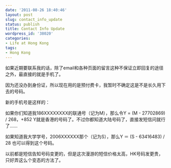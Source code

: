 ```yaml
---
date: '2011-08-26 18:40:46'
layout: post
slug: contact_info_update
status: publish
title: Contact Info Update
wordpress_id: '38020'
categories:
- Life at Hong Kong
tags:
- Hong Kong
---
```


如果近期要联系我的话，除了email和各种页面的留言这种不保证立即回复的途径之外，最直接的就是手机了。




因为还没办到身份证，所以现在用的是预付费卡，我暂时不确定这是不是长久用下去的号码。




新的手机号是这样的：




如果你们知道我186XXXXXXXX的联通号（记为M），那么令Y = (M - 27702869) / 268，+852 Y就是香港的号码了。不过你都知道大陆号码了，直接发短信问就行了……




如果知道我大学学号，2006XXXXXX那个（记为S），那么Y ＝ (S - 63416483) / 28 也可以得到这个号码。




以前都是短信告知号码变更的，但是这次漫游的短信价格太高，HK号码发更贵，只好弄这么个变态的方法了。
